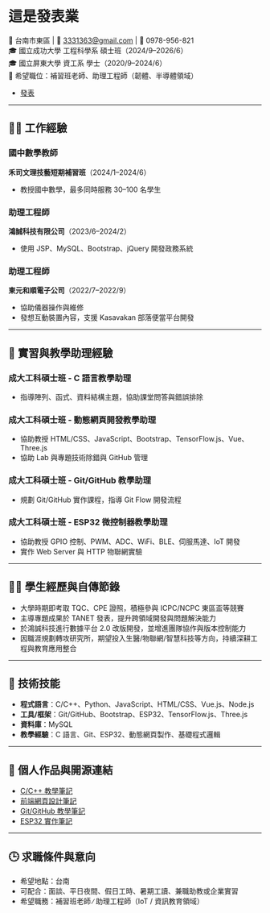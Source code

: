# 這是發表業

📍 台南市東區 | 📧 3331363@gmail.com | 📱 0978-956-821  
🎓 國立成功大學 工程科學系 碩士班（2024/9–2026/6）  
🎓 國立屏東大學 資工系 學士（2020/9–2024/6）  
🎯 希望職位：補習班老師、助理工程師（韌體、半導體領域）

-   [發表](./publication.md)

---

## 🧑‍💼 工作經驗

### 國中數學教師

**禾司文理技藝短期補習班**（2024/1–2024/6）

-   教授國中數學，最多同時服務 30–100 名學生

### 助理工程師

**鴻誠科技有限公司**（2023/6–2024/2）

-   使用 JSP、MySQL、Bootstrap、jQuery 開發政務系統

### 助理工程師

**東元和順電子公司**（2022/7–2022/9）

-   協助儀器操作與維修
-   發想互動裝置內容，支援 Kasavakan 部落便當平台開發

---

## 🧪 實習與教學助理經驗

### 成大工科碩士班 - C 語言教學助理

-   指導陣列、函式、資料結構主題，協助課堂問答與錯誤排除

### 成大工科碩士班 - 動態網頁開發教學助理

-   協助教授 HTML/CSS、JavaScript、Bootstrap、TensorFlow.js、Vue、Three.js
-   協助 Lab 與專題技術除錯與 GitHub 管理

### 成大工科碩士班 - Git/GitHub 教學助理

-   規劃 Git/GitHub 實作課程，指導 Git Flow 開發流程

### 成大工科碩士班 - ESP32 微控制器教學助理

-   協助教授 GPIO 控制、PWM、ADC、WiFi、BLE、伺服馬達、IoT 開發
-   實作 Web Server 與 HTTP 物聯網實驗

---

## 🧑‍🎓 學生經歷與自傳節錄

-   大學時期即考取 TQC、CPE 證照，積極參與 ICPC/NCPC 東區盃等競賽
-   主導專題成果於 TANET 發表，提升跨領域開發與問題解決能力
-   於鴻誠科技進行數據平台 2.0 改版開發，並增進團隊協作與版本控制能力
-   因職涯規劃轉攻研究所，期望投入生醫/物聯網/智慧科技等方向，持續深耕工程與教育應用整合

---

## 🧠 技術技能

-   **程式語言**：C/C++、Python、JavaScript、HTML/CSS、Vue.js、Node.js
-   **工具/框架**：Git/GitHub、Bootstrap、ESP32、TensorFlow.js、Three.js
-   **資料庫**：MySQL
-   **教學經驗**：C 語言、Git、ESP32、動態網頁製作、基礎程式邏輯

---

## 🔗 個人作品與開源連結

-   [C/C++ 教學筆記](https://github.com/kcwc1029/blog-c-cpp)
-   [前端網頁設計筆記](https://github.com/kcwc1029/blog-web)
-   [Git/GitHub 教學筆記](https://github.com/kcwc1029/blog-git)
-   [ESP32 實作筆記](https://github.com/kcwc1029/blog-esp32)

---

## 🕒 求職條件與意向

-   希望地點：台南
-   可配合：面談、平日夜間、假日工時、暑期工讀、兼職助教或企業實習
-   希望職務：補習班老師 ∕ 助理工程師（IoT / 資訊教育領域）
